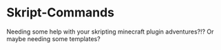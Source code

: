 # Skript-Commands
Needing some help with your skripting minecraft plugin adventures?!? Or maybe needing some templates?
